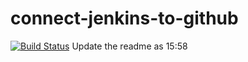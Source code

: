 # connect-jenkins-to-github
[![Build Status](http://ec2-52-5-66-115.compute-1.amazonaws.com/buildStatus/icon?job=connect-jenkins-to-github)](http://ec2-52-5-66-115.compute-1.amazonaws.com/view/all/job/connect-jenkins-to-github/) Update the readme as 15:58
